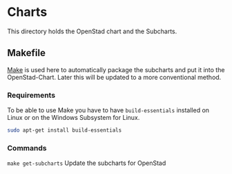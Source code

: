 
# Charts

This directory holds the OpenStad chart and the Subcharts.

## Makefile

[Make](Makefile) is used here to automatically package the subcharts and put it into the OpenStad-Chart.
Later this will be updated to a more conventional method.

### Requirements

To be able to use Make you have to have `build-essentials` installed on Linux or on the Windows Subsystem for Linux.

```sh
sudo apt-get install build-essentials
```

### Commands

`make get-subcharts` Update the subcharts for OpenStad
